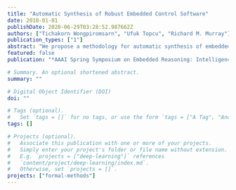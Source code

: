 ```yaml
---
title: "Automatic Synthesis of Robust Embedded Control Software"
date: 2010-01-01
publishDate: 2020-06-29T03:28:52.987662Z
authors: ["Tichakorn Wongpiromsarn", "Ufuk Topcu", "Richard M. Murray"]
publication_types: ["1"]
abstract: "We propose a methodology for automatic synthesis of embedded control software that accounts for exogenous disturbances. The resulting system is guaranteed, by construction, to satisfy a given specification expressed in linear temporal logic. The embedded control software consists of three components: a goal generator, a trajectory planner, and a continuous controller. We demonstrate the effectiveness of the proposed technique through an example of an autonomous vehicle navigating an urban environment. This example also illustrates that the system is not only robust with respect to exogenous disturbances but also capable of handling violation of the environment assumptions. "
featured: false
publication: "*AAAI Spring Symposium on Embedded Reasoning: Intelligence in Embedded Systems*"

# Summary. An optional shortened abstract.
summary: ""

# Digital Object Identifier (DOI)
doi: ""

# Tags (optional).
#   Set `tags = []` for no tags, or use the form `tags = ["A Tag", "Another Tag"]` for one or more tags.
tags: []

# Projects (optional).
#   Associate this publication with one or more of your projects.
#   Simply enter your project's folder or file name without extension.
#   E.g. `projects = ["deep-learning"]` references
#   `content/project/deep-learning/index.md`.
#   Otherwise, set `projects = []`.
projects: ["formal-methods"]
---
```

